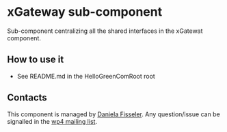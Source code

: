 xGateway sub-component
============================

Sub-component centralizing all the shared interfaces in the xGatewat component.

How to use it
---------------

- See README.md in the HelloGreenComRoot root

Contacts
---------------
This component is managed by [Daniela Fisseler](mailto:daniela.fisseler@fit.fraunhofer.de).
Any question/issue can be signalled in the [wp4 mailing list](greencom-wp4@ismb.it). 
 




